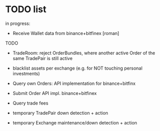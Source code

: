# TODO list

in progress:
- Receive Wallet data from binance+bitfinex [roman]

TODO

- TradeRoom: reject OrderBundles, where another active Order of the same TradePair is still active 
- blacklist assets per exchange (e.g. for NOT touching personal investments)
- Query own Orders:  API implementation for binance+bitfinx
- Submit Order API impl. binance+bitfinex
- Query trade fees

- temporary TradePair down detection + action
- temporary Exchange maintenance/down detection + action 
